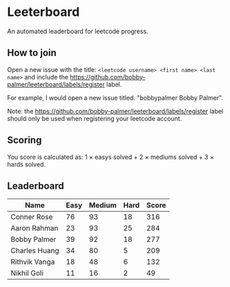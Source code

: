 # Leeterboard

An automated leaderboard for leetcode progress.

## How to join

Open a new issue with the title: `<leetcode username> <first name> <last name>`
and include the https://github.com/bobby-palmer/leeterboard/labels/register
label.

For example, I would open a new issue titled: "bobbypalmer Bobby Palmer".

Note: the https://github.com/bobby-palmer/leeterboard/labels/register label
should only be used when registering your leetcode account.

## Scoring

You score is calculated as:
1 $\times$ easys solved + 2 $\times$ mediums solved + 3 $\times$ hards solved.

## Leaderboard
| Name | Easy | Medium | Hard | Score |
| --- | --- | --- | --- | --- |
| Conner Rose | 76 | 93 | 18 | 316 |
| Aaron Rahman | 23 | 93 | 25 | 284 |
| Bobby Palmer | 39 | 92 | 18 | 277 |
| Charles Huang | 34 | 80 | 5 | 209 |
| Rithvik Vanga | 18 | 48 | 6 | 132 |
| Nikhil Goli | 11 | 16 | 2 | 49 |
